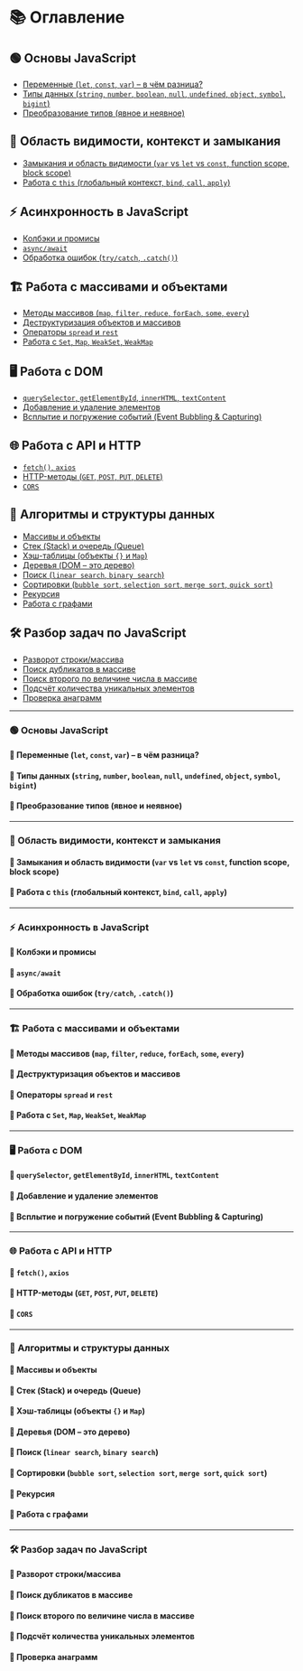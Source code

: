 # 📚 Оглавление

## 🟢 Основы JavaScript
- [Переменные (`let`, `const`, `var`) – в чём разница?](#переменные-let-const-var--в-чём-разница)
- [Типы данных (`string`, `number`, `boolean`, `null`, `undefined`, `object`, `symbol`, `bigint`)](#типы-данных-string-number-boolean-null-undefined-object-symbol-bigint)
- [Преобразование типов (явное и неявное)](#преобразование-типов-явное-и-неявное)

## 🔄 Область видимости, контекст и замыкания
- [Замыкания и область видимости (`var` vs `let` vs `const`, function scope, block scope)](#замыкания-и-область-видимости-var-vs-let-vs-const-function-scope-block-scope)
- [Работа с `this` (глобальный контекст, `bind`, `call`, `apply`)](#работа-с-this-глобальный-контекст-bind-call-apply)

## ⚡ Асинхронность в JavaScript
- [Колбэки и промисы](#колбэки-и-промисы)
- [`async/await`](#asyncawait)
- [Обработка ошибок (`try/catch`, `.catch()`)](#обработка-ошибок-trycatch-catch)

## 🏗 Работа с массивами и объектами
- [Методы массивов (`map`, `filter`, `reduce`, `forEach`, `some`, `every`)](#методы-массивов-map-filter-reduce-foreach-some-every)
- [Деструктуризация объектов и массивов](#деструктуризация-объектов-и-массивов)
- [Операторы `spread` и `rest`](#операторы-spread-и-rest)
- [Работа с `Set`, `Map`, `WeakSet`, `WeakMap`](#работа-с-set-map-weakset-weakmap)

## 🖥 Работа с DOM
- [`querySelector`, `getElementById`, `innerHTML`, `textContent`](#queryselector-getelementbyid-innerhtml-textcontent)
- [Добавление и удаление элементов](#добавление-и-удаление-элементов)
- [Всплытие и погружение событий (Event Bubbling & Capturing)](#всплытие-и-погружение-событий-event-bubbling--capturing)

## 🌐 Работа с API и HTTP
- [`fetch()`, `axios`](#fetch-axios)
- [HTTP-методы (`GET`, `POST`, `PUT`, `DELETE`)](#http-методы-get-post-put-delete)
- [`CORS`](#cors)

## 🧩 Алгоритмы и структуры данных
- [Массивы и объекты](#массивы-и-объекты)
- [Стек (Stack) и очередь (Queue)](#стек-stack-и-очередь-queue)
- [Хэш-таблицы (объекты `{}` и `Map`)](#хэш-таблицы-объекты--и-map)
- [Деревья (DOM – это дерево)](#деревья-dom--это-дерево)
- [Поиск (`linear search`, `binary search`)](#поиск-linear-search-binary-search)
- [Сортировки (`bubble sort`, `selection sort`, `merge sort`, `quick sort`)](#сортировки-bubble-sort-selection-sort-merge-sort-quick-sort)
- [Рекурсия](#рекурсия)
- [Работа с графами](#работа-с-графами)

## 🛠 Разбор задач по JavaScript
- [Разворот строки/массива](#разворот-строкимассива)
- [Поиск дубликатов в массиве](#поиск-дубликатов-в-массиве)
- [Поиск второго по величине числа в массиве](#поиск-второго-по-величине-числа-в-массиве)
- [Подсчёт количества уникальных элементов](#подсчёт-количества-уникальных-элементов)
- [Проверка анаграмм](#проверка-анаграмм)

---

### 🟢 Основы JavaScript

#### 📌 Переменные (`let`, `const`, `var`) – в чём разница?
<!-- Здесь можно описать различия между `let`, `const` и `var`, их область видимости и особенности использования. -->

#### 📌 Типы данных (`string`, `number`, `boolean`, `null`, `undefined`, `object`, `symbol`, `bigint`)
<!-- Здесь можно рассказать о примитивных и сложных типах данных в JavaScript. -->

#### 📌 Преобразование типов (явное и неявное)
<!-- Здесь можно объяснить, как работает приведение типов в JavaScript. -->

---

### 🔄 Область видимости, контекст и замыкания

#### 📌 Замыкания и область видимости (`var` vs `let` vs `const`, function scope, block scope)
<!-- Здесь можно объяснить, что такое область видимости, как работают переменные в разных контекстах и что такое замыкание. -->

#### 📌 Работа с `this` (глобальный контекст, `bind`, `call`, `apply`)
<!-- Здесь можно объяснить, как работает `this` в разных ситуациях, а также разобрать `bind`, `call`, `apply`. -->

---

### ⚡ Асинхронность в JavaScript

#### 📌 Колбэки и промисы
<!-- Здесь можно объяснить, что такое колбэки, какие у них проблемы и как промисы их решают. -->

#### 📌 `async/await`
<!-- Здесь можно разобрать, как `async/await` упрощает работу с асинхронным кодом. -->

#### 📌 Обработка ошибок (`try/catch`, `.catch()`)
<!-- Здесь можно объяснить, как правильно обрабатывать ошибки в асинхронном коде. -->

---

### 🏗 Работа с массивами и объектами

#### 📌 Методы массивов (`map`, `filter`, `reduce`, `forEach`, `some`, `every`)
<!-- Здесь можно разобрать основные методы массивов и их применение. -->

#### 📌 Деструктуризация объектов и массивов
<!-- Здесь можно объяснить, как работает деструктуризация в JavaScript. -->

#### 📌 Операторы `spread` и `rest`
<!-- Здесь можно разобрать разницу между `spread` и `rest`, а также их применение. -->

#### 📌 Работа с `Set`, `Map`, `WeakSet`, `WeakMap`
<!-- Здесь можно рассказать, чем отличаются `Set` и `Map`, а также `WeakSet` и `WeakMap`. -->

---

### 🖥 Работа с DOM

#### 📌 `querySelector`, `getElementById`, `innerHTML`, `textContent`
<!-- Здесь можно разобрать основные методы работы с DOM. -->

#### 📌 Добавление и удаление элементов
<!-- Здесь можно объяснить, как динамически добавлять и удалять элементы в DOM. -->

#### 📌 Всплытие и погружение событий (Event Bubbling & Capturing)
<!-- Здесь можно разобрать механику всплытия и погружения событий в JavaScript. -->

---

### 🌐 Работа с API и HTTP

#### 📌 `fetch()`, `axios`
<!-- Здесь можно объяснить, как работать с API с помощью `fetch()` и `axios`. -->

#### 📌 HTTP-методы (`GET`, `POST`, `PUT`, `DELETE`)
<!-- Здесь можно рассказать о базовых HTTP-методах и их использовании. -->

#### 📌 `CORS`
<!-- Здесь можно объяснить, что такое CORS и как решать проблемы, связанные с ним. -->

---

### 🧩 Алгоритмы и структуры данных

#### 📌 Массивы и объекты
<!-- Здесь можно разобрать основные структуры данных в JavaScript. -->

#### 📌 Стек (Stack) и очередь (Queue)
<!-- Здесь можно объяснить, как работают стек и очередь, привести примеры использования. -->

#### 📌 Хэш-таблицы (объекты `{}` и `Map`)
<!-- Здесь можно разобрать, как в JavaScript реализуются хэш-таблицы с помощью `Map` и объектов `{}`. -->

#### 📌 Деревья (DOM – это дерево)
<!-- Здесь можно рассказать об основах деревьев и привести примеры (например, DOM). -->

#### 📌 Поиск (`linear search`, `binary search`)
<!-- Здесь можно разобрать алгоритмы линейного и бинарного поиска. -->

#### 📌 Сортировки (`bubble sort`, `selection sort`, `merge sort`, `quick sort`)
<!-- Здесь можно объяснить основные алгоритмы сортировки с примерами кода. -->

#### 📌 Рекурсия
<!-- Здесь можно разобрать основы рекурсии и привести примеры рекурсивных функций. -->

#### 📌 Работа с графами
<!-- Здесь можно разобрать основы работы с графами, привести примеры использования. -->

---

### 🛠 Разбор задач по JavaScript

#### 📌 Разворот строки/массива
<!-- Здесь можно разобрать задачу на разворот строки или массива. -->

#### 📌 Поиск дубликатов в массиве
<!-- Здесь можно разобрать задачу на поиск повторяющихся элементов в массиве. -->

#### 📌 Поиск второго по величине числа в массиве
<!-- Здесь можно разобрать алгоритм поиска второго по величине числа в массиве. -->

#### 📌 Подсчёт количества уникальных элементов
<!-- Здесь можно разобрать, как посчитать количество уникальных элементов в массиве. -->

#### 📌 Проверка анаграмм
<!-- Здесь можно разобрать алгоритм проверки, являются ли две строки анаграммами. -->

